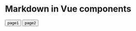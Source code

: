 # Markdown in Vue components

<button mr-3><router-link to="/01">page1</router-link></button>
<button><router-link to="/02">page2</router-link></button>



<router-view></router-view>
